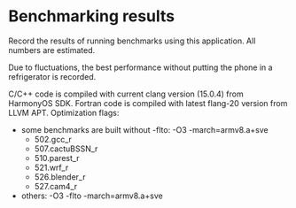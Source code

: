 # Benchmarking results

Record the results of running benchmarks using this application. All numbers are estimated.

Due to fluctuations, the best performance without putting the phone in a refrigerator is recorded.

C/C++ code is compiled with current clang version (15.0.4) from HarmonyOS SDK. Fortran code is compiled with latest flang-20 version from LLVM APT. Optimization flags:

- some benchmarks are built without -flto: -O3 -march=armv8.a+sve
	- 502.gcc_r
	- 507.cactuBSSN_r
	- 510.parest_r
	- 521.wrf_r
	- 526.blender_r
	- 527.cam4_r
- others: -O3 -flto -march=armv8.a+sve
